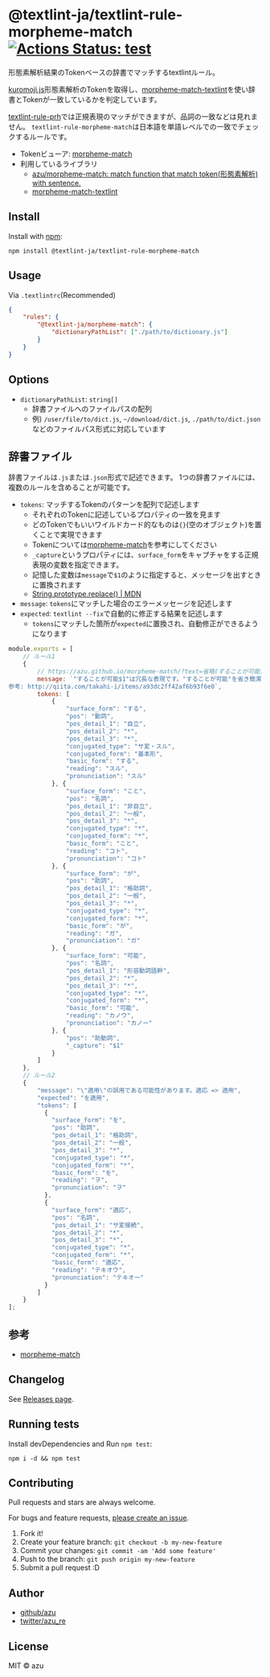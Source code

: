 # @textlint-ja/textlint-rule-morpheme-match [![Actions Status: test](https://github.com/textlint-ja/textlint-rule-morpheme-match/workflows/test/badge.svg)](https://github.com/textlint-ja/textlint-rule-morpheme-match/actions?query=workflow%3A"test")

形態素解析結果のTokenベースの辞書でマッチするtextlintルール。

[kuromoji.js](https://github.com/takuyaa/kuromoji.js)形態素解析のTokenを取得し、[morpheme-match-textlint](https://github.com/azu/morpheme-match/tree/master/packages/morpheme-match-textlint)を使い辞書とTokenが一致しているかを判定しています。

[textlint-rule-prh](https://github.com/textlint-rule/textlint-rule-prh)では正規表現のマッチができますが、品詞の一致などは見れません。
`textlint-rule-morpheme-match`は日本語を単語レベルでの一致でチェックするルールです。

- Tokenビューア: [morpheme-match](https://azu.github.io/morpheme-match/)
- 利用しているライブラリ
    - [azu/morpheme-match: match function that match token(形態素解析) with sentence.](https://github.com/azu/morpheme-match)
    - [morpheme-match-textlint](https://github.com/azu/morpheme-match/tree/master/packages/morpheme-match-textlint)

## Install

Install with [npm](https://www.npmjs.com/):

    npm install @textlint-ja/textlint-rule-morpheme-match

## Usage

Via `.textlintrc`(Recommended)

```json
{
    "rules": {
        "@textlint-ja/morpheme-match": {
            "dictionaryPathList": ["./path/to/dictionary.js"] 
        }
    }
}
```

## Options

- `dictionaryPathList`: `string[]`
    - 辞書ファイルへのファイルパスの配列
    - 例) `/user/file/to/dict.js`, `~/download/dict.js`, `./path/to/dict.json` などのファイルパス形式に対応しています
    
## 辞書ファイル

辞書ファイルは`.js`または`.json`形式で記述できます。
1つの辞書ファイルには、複数のルールを含めることが可能です。

- `tokens`: マッチするTokenのパターンを配列で記述します
    - それぞれのTokenに記述しているプロパティの一致を見ます
    - どのTokenでもいいワイルドカード的なものは`{}`(空のオブジェクト)を置くことで実現できます
    - Tokenについては[morpheme-match](https://azu.github.io/morpheme-match/)を参考にしてください
    - `_capture`というプロパティには、`surface_form`をキャプチャをする正規表現の変数を指定できます。
    - 記憶した変数は`message`で`$1`のように指定すると、メッセージを出すときに置換されます
    - [String.prototype.replace() | MDN](https://developer.mozilla.org/ja/docs/Web/JavaScript/Reference/Global_Objects/String/replace)
- `message`: `tokens`にマッチした場合のエラーメッセージを記述します
- `expected`: `textlint --fix`で自動的に修正する結果を記述します
    - `tokens`にマッチした箇所が`expected`に置換され、自動修正ができるようになります

```js
module.exports = [
    // ルール1
    {
        // https://azu.github.io/morpheme-match/?text=省略(することが可能)。
        message: `"することが可能$1"は冗長な表現です。"することが可能"を省き簡潔な表現にすると文章が明瞭になります。
参考: http://qiita.com/takahi-i/items/a93dc2ff42af6b93f6e0`,
        tokens: [
            {
                "surface_form": "する",
                "pos": "動詞",
                "pos_detail_1": "自立",
                "pos_detail_2": "*",
                "pos_detail_3": "*",
                "conjugated_type": "サ変・スル",
                "conjugated_form": "基本形",
                "basic_form": "する",
                "reading": "スル",
                "pronunciation": "スル"
            }, {
                "surface_form": "こと",
                "pos": "名詞",
                "pos_detail_1": "非自立",
                "pos_detail_2": "一般",
                "pos_detail_3": "*",
                "conjugated_type": "*",
                "conjugated_form": "*",
                "basic_form": "こと",
                "reading": "コト",
                "pronunciation": "コト"
            }, {
                "surface_form": "が",
                "pos": "助詞",
                "pos_detail_1": "格助詞",
                "pos_detail_2": "一般",
                "pos_detail_3": "*",
                "conjugated_type": "*",
                "conjugated_form": "*",
                "basic_form": "が",
                "reading": "ガ",
                "pronunciation": "ガ"
            }, {
                "surface_form": "可能",
                "pos": "名詞",
                "pos_detail_1": "形容動詞語幹",
                "pos_detail_2": "*",
                "pos_detail_3": "*",
                "conjugated_type": "*",
                "conjugated_form": "*",
                "basic_form": "可能",
                "reading": "カノウ",
                "pronunciation": "カノー"
            }, {
                "pos": "助動詞",
                "_capture": "$1"
            }
        ]
    },
    // ルール2
    {
        "message": "\"適用\"の誤用である可能性があります。適応 => 適用",
        "expected": "を適用",
        "tokens": [
          {
            "surface_form": "を",
            "pos": "助詞",
            "pos_detail_1": "格助詞",
            "pos_detail_2": "一般",
            "pos_detail_3": "*",
            "conjugated_type": "*",
            "conjugated_form": "*",
            "basic_form": "を",
            "reading": "ヲ",
            "pronunciation": "ヲ"
          },
          {
            "surface_form": "適応",
            "pos": "名詞",
            "pos_detail_1": "サ変接続",
            "pos_detail_2": "*",
            "pos_detail_3": "*",
            "conjugated_type": "*",
            "conjugated_form": "*",
            "basic_form": "適応",
            "reading": "テキオウ",
            "pronunciation": "テキオー"
          }
        ]
    }
];
```

## 参考

- [morpheme-match](https://github.com/azu/morpheme-match)

## Changelog

See [Releases page](https://github.com/textlint-ja/textlint-rule-morpheme-match/releases).

## Running tests

Install devDependencies and Run `npm test`:

    npm i -d && npm test

## Contributing

Pull requests and stars are always welcome.

For bugs and feature requests, [please create an issue](https://github.com/textlint-ja/textlint-rule-morpheme-match/issues).

1. Fork it!
2. Create your feature branch: `git checkout -b my-new-feature`
3. Commit your changes: `git commit -am 'Add some feature'`
4. Push to the branch: `git push origin my-new-feature`
5. Submit a pull request :D

## Author

- [github/azu](https://github.com/azu)
- [twitter/azu_re](https://twitter.com/azu_re)

## License

MIT © azu
